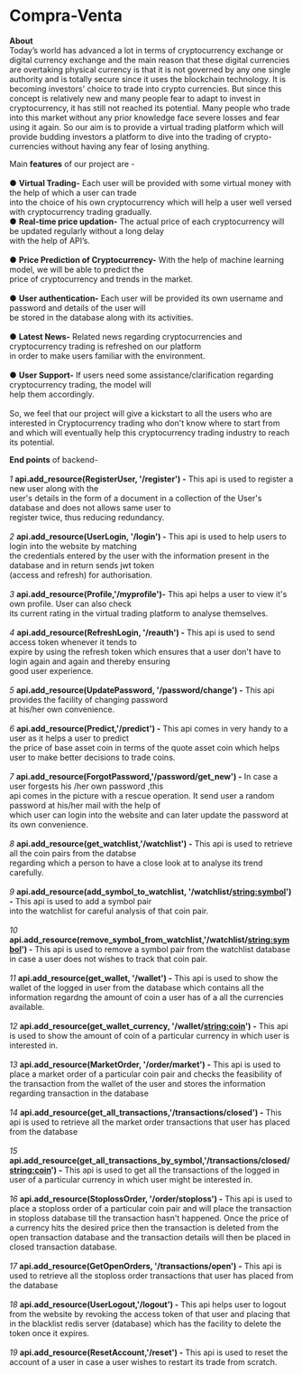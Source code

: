 # Compra-Venta

**About** <br />
Today’s world has advanced a lot in terms of cryptocurrency exchange or digital currency exchange and 
the main reason that these digital currencies are overtaking physical currency is that it is not governed 
by any one single authority and is totally secure since it uses the blockchain technology. It is becoming 
investors' choice to trade into crypto currencies. But since this concept is relatively new and many people
fear to adapt to invest in cryptocurrency, it has still not reached its potential. Many people who trade into
this market without any prior knowledge face severe losses and fear using it again. So our aim is to provide 
a virtual trading platform which will provide budding investors a platform to dive into the trading of crypto-
currencies without having any fear of losing anything.<br />

Main **features** of our project are - <br />
<br />
● **Virtual Trading-** Each user will be provided with some virtual money with the help of which a user can trade<br />
into the choice of his own cryptocurrency which will help a user well versed with cryptocurrency trading gradually.<br />
● **Real-time price updation-** The actual price of each cryptocurrency will be updated regularly without a long delay<br />
with the help of API’s.<br /><br />
● **Price Prediction of Cryptocurrency-** With the help of machine learning model, we will be able to predict the <br />
price of cryptocurrency and trends in the market.<br /><br />
● **User authentication-** Each user will be provided its own username and password and details of the user will <br />
be stored in the database along with its activities.<br /><br />
● **Latest News-** Related news regarding cryptocurrencies and cryptocurrency trading is refreshed on our platform<br />
in order to make users familiar with the environment.<br /><br />
● **User Support-** If users need some assistance/clarification regarding cryptocurrency trading, the model will<br />
help them accordingly.<br />
<br />
So, we feel that our project will give a kickstart to all the users who are interested in Cryptocurrency trading who don't know where to start from and which will eventually help this cryptocurrency trading industry to reach its potential.
<br />

**End points** of backend-<br /><br />
*1* **api.add_resource(RegisterUser, '/register') -** This api is used to register a new user along with the <br />
user's details in the form of a document in a collection of the User's database and does not allows same user to <br />
register twice, thus reducing redundancy.<br /><br />
*2* **api.add_resource(UserLogin, '/login') -** This api is used to help users to login into the website by matching<br />
the credentials entered by the user with the information present in the database and in return sends jwt token<br />
(access and refresh) for authorisation.<br /><br />
*3* **api.add_resource(Profile,'/myprofile')-** This api helps a user to view it's own profile. User can also check<br />
its current rating in the virtual trading platform to analyse themselves.<br /><br />
*4* **api.add_resource(RefreshLogin, '/reauth') -** This api is used to send access token whenever it tends to <br />
expire by using the refresh token which ensures that a user don't have to login again and again and thereby ensuring<br />
good user experience.<br /><br />
*5* **api.add_resource(UpdatePassword, '/password/change') -** This api provides the facility of changing password <br />
at his/her own convenience.<br /><br />
*6* **api.add_resource(Predict,'/predict') -** This api comes in very handy to a user as it helps a user to predict<br />
the price of base asset coin in terms of the quote asset coin which helps user to make better decisions to trade coins.<br /><br />
*7* **api.add_resource(ForgotPassword,'/password/get_new') -** In case a user forgests his /her own password ,this<br />
api comes in the picture with a rescue operation. It send user a random password at his/her mail with the help of <br />
which user can login into the website and can later update the password at its own convenience.<br /><br />
*8* **api.add_resource(get_watchlist,'/watchlist') -** This api is used to retrieve all the coin pairs from the databse<br />
regarding which a person to have a close look at to analyse its trend carefully.<br /><br />
*9* **api.add_resource(add_symbol_to_watchlist, '/watchlist/<string:symbol>') -** This api is used to add a symbol pair <br />
into the watchlist for careful analysis of that coin pair.<br /><br />
*10* **api.add_resource(remove_symbol_from_watchlist,'/watchlist/<string:symbol>') -** This api is used to remove a symbol
pair from the watchlist database in case a user does not wishes to track that coin pair.<br /><br />
*11* **api.add_resource(get_wallet, '/wallet') -** This api is used to show the wallet of the logged in user from the database
which contains all the information regardng the amount of coin a user has of a all the currencies available.<br /><br />
*12* **api.add_resource(get_wallet_currency, '/wallet/<string:coin>') -** This api is used to show the amount of coin of a
particular currency in which user is interested in.<br /><br />
*13* **api.add_resource(MarketOrder, '/order/market') -** This api is used to place a market order of a particular coin pair and
checks the feasibility of the transaction from the wallet of the user and stores the information regarding transaction in the database <br /><br />
*14* **api.add_resource(get_all_transactions,'/transactions/closed') -** This api is used to retrieve all the market order
transactions that user has placed from the database <br /><br />
*15* **api.add_resource(get_all_transactions_by_symbol,'/transactions/closed/<string:coin>') -** This api is used to get all
the transactions of the logged in user of a particular currency in which user might be interested in.<br /><br />
*16* **api.add_resource(StoplossOrder, '/order/stoploss') -** This api is used to place a stoploss order of a particular coin
pair and will place the transaction in stoploss database till the transaction hasn't happened. Once the price of a currency
hits the desired price then the transaction is deleted from the open transaction database and the transaction details will 
then be placed in closed transaction database.<br /><br />
*17* **api.add_resource(GetOpenOrders, '/transactions/open') -** This api is used to retrieve all the stoploss order
transactions that user has placed from the database <br /><br />
*18* **api.add_resource(UserLogout,'/logout') -** This api helps user to logout from the website by revoking the access 
token of that user and placing that in the blacklist redis server (database) which has the facility to delete the token 
once it expires.<br /><br />
*19* **api.add_resource(ResetAccount,'/reset') -** This api is used to reset the account of a user in case a user wishes to
restart its trade from scratch.


